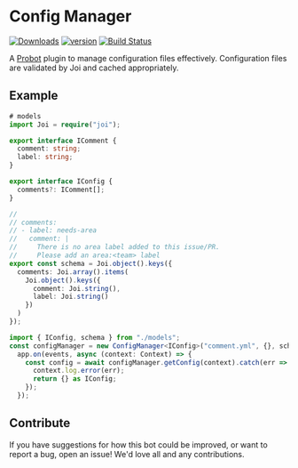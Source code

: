 # Config Manager

[![Downloads][npm-downloads]][npm-url] [![version][npm-version]][npm-url]
[![Build Status][travis-status]][travis-url]

A [Probot](https://probot.github.io) plugin to manage configuration files effectively. 
Configuration files are validated by Joi and cached appropriately.

## Example


```typescript
# models 
import Joi = require("joi");

export interface IComment {
  comment: string;
  label: string;
}

export interface IConfig {
  comments?: IComment[];
}

//
// comments:
// - label: needs-area
//   comment: |
//     There is no area label added to this issue/PR.
//     Please add an area:<team> label
export const schema = Joi.object().keys({
  comments: Joi.array().items(
    Joi.object().keys({
      comment: Joi.string(),
      label: Joi.string()
    })
  )
});
```

```typescript
import { IConfig, schema } from "./models";
const configManager = new ConfigManager<IConfig>("comment.yml", {}, schema);
  app.on(events, async (context: Context) => {
    const config = await configManager.getConfig(context).catch(err => {
      context.log.error(err);
      return {} as IConfig;
    });
  });
```



## Contribute

If you have suggestions for how this bot could be improved, or want to report a bug, open an issue! We'd love all and any contributions.

[travis-status]: https://travis-ci.org/lswith/probot-config-manager.svg?branch=master
[travis-url]: https://travis-ci.org/lswith/probot-config-manager
[npm-downloads]: https://img.shields.io/npm/dm/probot-config-manager.svg?style=flat
[npm-version]: https://img.shields.io/npm/v/probot-config-manager.svg?style=flat
[npm-url]: https://www.npmjs.com/package/probot-config-manager

